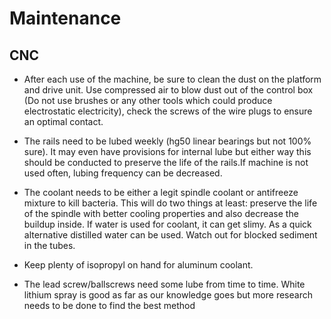 # Maintenance 

## CNC
- After each use of the machine, be sure to clean the dust on the platform and drive unit. Use compressed air to blow dust out of the control box (Do not use brushes or any other tools which could produce electrostatic electricity), check the screws of the wire plugs to ensure an optimal contact.

- The rails need to be lubed weekly (hg50 linear bearings but not 100% sure). It may even have provisions for internal lube but either way this should be conducted to preserve the life of the rails.If machine is not used often, lubing frequency can be decreased.

- The coolant needs to be either a legit spindle coolant or antifreeze mixture to kill bacteria. This will do two things at least: preserve the life of the spindle with better cooling properties and also decrease the buildup inside. If water is used for coolant, it can get slimy. As a quick alternative distilled water can be used. Watch out for blocked sediment in the tubes.

- Keep plenty of isopropyl on hand for aluminum coolant.

- The lead screw/ballscrews need some lube from time to time. White lithium spray is good as far as our knowledge goes but more research needs to be done to find the best method

